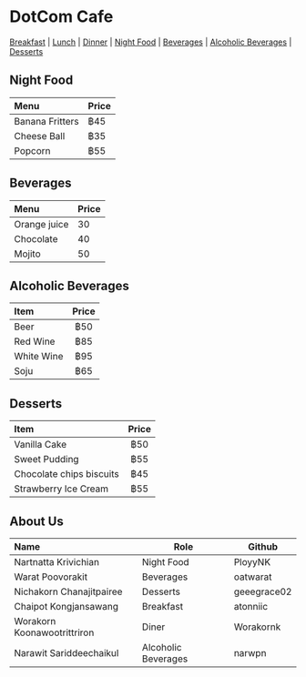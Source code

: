 # DotCom Cafe

[Breakfast](#breakfast) | [Lunch](#lunch) | [Dinner](#dinner) | [Night Food](#night-food) | [Beverages](#beverages) | [Alcoholic Beverages](#alcoholic-beverages) | [Desserts](#desserts)

## Night Food
| Menu               | Price|
|:-------------------------|----------|
| Banana Fritters          | ฿45       |
| Cheese Ball              | ฿35       |
| Popcorn                  | ฿55       |

## Beverages 
| Menu                 | Price|
|:-------------------------|----------|
| Orange juice               | 30    |
| Chocolate              |  40     |
| Mojito               | 50      |

## Alcoholic Beverages  
| Item       | Price |
|:-----------|:-----:|
| Beer       | ฿50   |
| Red Wine   | ฿85   |
| White Wine | ฿95   |
| Soju       | ฿65   |

## Desserts  
| Item       | Price |
|:-----------|:-----:|
| Vanilla Cake       | ฿50   |
| Sweet Pudding  | ฿55   |
| Chocolate chips biscuits | ฿45   |
| Strawberry Ice Cream     | ฿55   |

## About Us
| Name      | Role      | Github          |
|:----------|-----------|-----------------|
| Nartnatta Krivichian | Night Food | PloyyNK |
| Warat Poovorakit | Beverages | oatwarat |
| Nichakorn Chanajitpairee | Desserts| geeegrace02 |
| Chaipot Kongjansawang | Breakfast | atonniic |
| Worakorn Koonawootrittriron | Diner | Worakornk |
| Narawit Sariddeechaikul | Alcoholic Beverages | narwpn |
